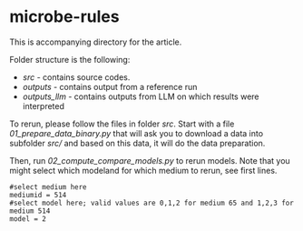 # microbe-rules

This is accompanying directory for the article.

Folder structure is the following:

- *src* - contains source codes. 
- *outputs* - contains output from a reference run
- *outputs_llm* - contains outputs from LLM on which results were interpreted

To rerun, please follow the files in folder *src*. Start with a file *01_prepare_data_binary.py* that will ask you to download a data into subfolder *src/* and based on this data, it will do the data preparation.

Then, run *02_compute_compare_models.py* to rerun models. Note that you might select which modeland for which medium to rerun, see first lines.

```
#select medium here
mediumid = 514
#select model here; valid values are 0,1,2 for medium 65 and 1,2,3 for medium 514
model = 2
```